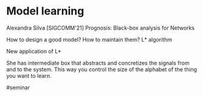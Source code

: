 # Model learning

Alexandra Silva
[SIGCOMM'21]
Prognosis: Black-box analysis for Networks

How to design a good model? How to maintain them?
L\* algorithm

New application of L\*

She has intermediate box that abstracts and concretizes the signals from and to
the system. This way you control the size of the alphabet of the thing you want
to learn.

#seminar
